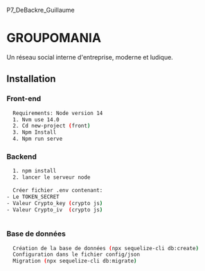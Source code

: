 P7_DeBackre_Guillaume
# GROUPOMANIA

Un réseau social interne d'entreprise, moderne et ludique.

## Installation
### Front-end

```bash
  Requirements: Node version 14
  1. Nvm use 14.0 
  2. Cd new-project (front)
  3. Npm Install
  4. Npm run serve
```
### Backend

```bash
  1. npm install
  2. lancer le serveur node
  
  Créer fichier .env contenant:
- Le TOKEN_SECRET
- Valeur Crypto_key (crypto js)
- Valeur Crypto_iv  (crypto js)
  
```
### Base de données
```bash
  Création de la base de données (npx sequelize-cli db:create)
  Configuration dans le fichier config/json
  Migration (npx sequelize-cli db:migrate)
  
```
